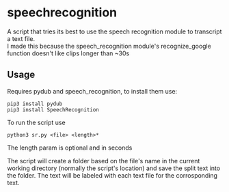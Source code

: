 # speechrecognition
A script that tries its best to use the speech recognition module to transcript a text file.  
I made this because the speech_recognition module's recognize_google function doesn't like clips longer than ~30s


Usage
---
Requires pydub and speech_recognition, to install them use:

```
pip3 install pydub
pip3 install SpeechRecognition
```

To run the script use 
```
python3 sr.py <file> <length>*
```
The length param is optional and in seconds

The script will create a folder based on the file's name in the current working directory (normally the script's location) and save the split text into the folder. The text will be labeled with each text file for the corrosponding text.
